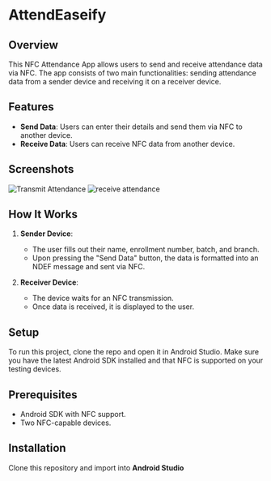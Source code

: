 # AttendEaseify

## Overview
This NFC Attendance App allows users to send and receive attendance data via NFC. The app consists of two main functionalities: sending attendance data from a sender device and receiving it on a receiver device.

## Features
- **Send Data**: Users can enter their details and send them via NFC to another device.
- **Receive Data**: Users can receive NFC data from another device.

## Screenshots
![Transmit Attendance](https://github.com/abhishekverma276/AttendEase/assets/96565154/f9cb663a-3968-42b3-a982-612fc8b6c0a7)
![receive attendance](https://github.com/abhishekverma276/AttendEase/assets/96565154/241905ba-248e-499d-b9ab-e9ffb7e80712)


## How It Works
1. **Sender Device**:
   - The user fills out their name, enrollment number, batch, and branch.
   - Upon pressing the "Send Data" button, the data is formatted into an NDEF message and sent via NFC.

2. **Receiver Device**:
   - The device waits for an NFC transmission.
   - Once data is received, it is displayed to the user.

## Setup
To run this project, clone the repo and open it in Android Studio. Make sure you have the latest Android SDK installed and that NFC is supported on your testing devices.

## Prerequisites
- Android SDK with NFC support.
- Two NFC-capable devices.

## Installation
Clone this repository and import into **Android Studio**
